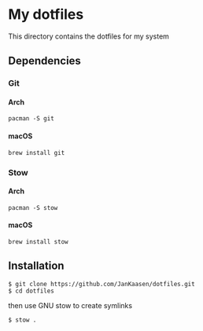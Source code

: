 # My dotfiles

This directory contains the dotfiles for my system



## Dependencies 

### Git

#### Arch
```
pacman -S git
```

#### macOS

```
brew install git
```
### Stow

#### Arch
```
pacman -S stow
```

#### macOS

```
brew install stow
```
## Installation

```
$ git clone https://github.com/JanKaasen/dotfiles.git
$ cd dotfiles
```

then use GNU stow to create symlinks

```
$ stow .
```
